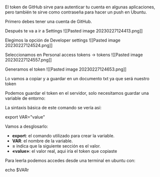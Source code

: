 El token de GitHub sirve para autenticar tu cuenta en algunas aplicaciones, pero también te sirve como contraseña para hacer un push en Ubuntu.

Primero debes tener una cuenta de GitHub.

Después te va a ir a Settings
![[Pasted image 20230227124413.png]]

Elegimos la opción de Developer settings
![[Pasted image 20230227124524.png]]

Seleccionamos en Personal access tokens -> tokens
![[Pasted image 20230227124557.png]]

Generamos el token
![[Pasted image 20230227124653.png]]

Lo vamos a copiar y a guardar en un documento txt ya que será nuestro token

Podemos guardar el token en el servidor, solo necesitamos guardar una variable de entorno:

La sintaxis básica de este comando se vería así:

export VAR="value"

Vamos a desglosarlo:

-   **export**: el comando utilizado para crear la variable.
-   **VAR**: el nombre de la variable.
-   **=** indica que la siguiente sección es el valor.
-   **«value»**: el valor real, aqui iría el token que copiaste


Para leerla podemos accedes desde una terminal en ubuntu con:

echo $VARr